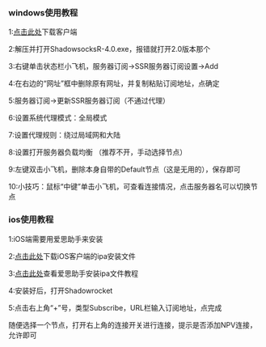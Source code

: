 ### windows使用教程

1:[点击此处](http://dixssr.tk/Proxy/ShadowsocksR/Windows/ShadowsocksR-win-4.9.0.zip)下载客户端

2:解压并打开ShadowsocksR-4.0.exe，报错就打开2.0版本那个

3:右键单击状态栏小飞机，服务器订阅->SSR服务器订阅设置->Add

4:在右边的“网址”框中删除原有网址，并复制粘贴订阅地址，点确定

5:服务器订阅->更新SSR服务器订阅（不通过代理）

6:设置系统代理模式：全局模式

7:设置代理规则：绕过局域网和大陆

8:设置打开服务器负载均衡 （推荐不开，手动选择节点）

9:左键双击小飞机，删除本身自带的Default节点（这是无用的），保存即可

10:小技巧：鼠标“中键”单击小飞机，可查看连接情况，点击服务器名可以切换节点

### ios使用教程

1:iOS端需要用爱思助手来安装

2:[点击此处](https://www.lanzous.com/i131n6j)下载iOS客户端的ipa安装文件

3:[点击此处](https://www.i4.cn/news_detail_3339.html)查看爱思助手安装ipa文件教程

4:安装好后，打开Shadowrocket

5:点击右上角“+”号，类型Subscribe，URL栏输入订阅地址，点完成

  随便选择一个节点，打开右上角的连接开关进行连接，提示是否添加NPV连接，允许即可
